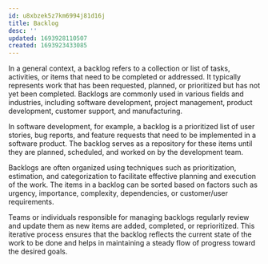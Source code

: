 ```yaml
---
id: u8xbzek5z7km6994j81d16j
title: Backlog
desc: ''
updated: 1693928110507
created: 1693923433085
---
```


In a general context, a backlog refers to a collection or list of tasks, activities, or items that need to be completed or addressed. It typically represents work that has been requested, planned, or prioritized but has not yet been completed. Backlogs are commonly used in various fields and industries, including software development, project management, product development, customer support, and manufacturing.

In software development, for example, a backlog is a prioritized list of user stories, bug reports, and feature requests that need to be implemented in a software product. The backlog serves as a repository for these items until they are planned, scheduled, and worked on by the development team.

Backlogs are often organized using techniques such as prioritization, estimation, and categorization to facilitate effective planning and execution of the work. The items in a backlog can be sorted based on factors such as urgency, importance, complexity, dependencies, or customer/user requirements.

Teams or individuals responsible for managing backlogs regularly review and update them as new items are added, completed, or reprioritized. This iterative process ensures that the backlog reflects the current state of the work to be done and helps in maintaining a steady flow of progress toward the desired goals.
